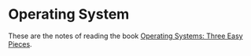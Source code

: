 # Operating System

These are the notes of reading the book [Operating Systems: Three Easy Pieces](https://pages.cs.wisc.edu/~remzi/OSTEP/).
